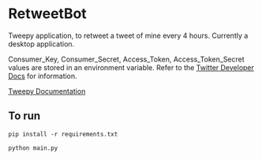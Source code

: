 # RetweetBot
Tweepy application, to retweet a tweet of mine every 4 hours. Currently a desktop application. 

Consumer_Key, Consumer_Secret, Access_Token, Access_Token_Secret values are stored in an environment variable. Refer to the [Twitter Developer Docs](https://developer.twitter.com/en/docs/apps/overview) for information. 

[Tweepy Documentation](https://docs.tweepy.org/en/latest/)

## To run 

`pip install -r requirements.txt`

`python main.py`
